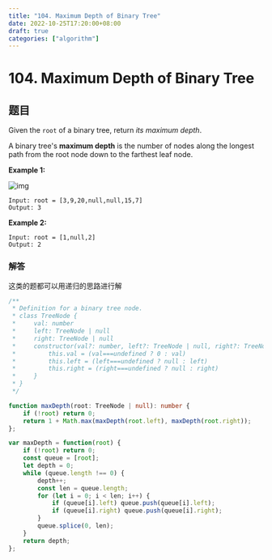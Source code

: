 ```yaml
---
title: "104. Maximum Depth of Binary Tree"
date: 2022-10-25T17:20:00+08:00
draft: true
categories: ["algorithm"]
---
```




# 104. Maximum Depth of Binary Tree



## 题目

Given the `root` of a binary tree, return *its maximum depth*.

A binary tree's **maximum depth** is the number of nodes along the longest path from the root node down to the farthest leaf node.

 

**Example 1:**

![img](https://assets.leetcode.com/uploads/2020/11/26/tmp-tree.jpg)

```
Input: root = [3,9,20,null,null,15,7]
Output: 3
```

**Example 2:**

```
Input: root = [1,null,2]
Output: 2
```

 

### 解答



这类的题都可以用递归的思路进行解

```typescript
/**
 * Definition for a binary tree node.
 * class TreeNode {
 *     val: number
 *     left: TreeNode | null
 *     right: TreeNode | null
 *     constructor(val?: number, left?: TreeNode | null, right?: TreeNode | null) {
 *         this.val = (val===undefined ? 0 : val)
 *         this.left = (left===undefined ? null : left)
 *         this.right = (right===undefined ? null : right)
 *     }
 * }
 */

function maxDepth(root: TreeNode | null): number {
    if (!root) return 0;
  	return 1 + Math.max(maxDepth(root.left), maxDepth(root.right));
};
```



```javascript
var maxDepth = function(root) {
    if (!root) return 0;
    const queue = [root];
    let depth = 0;
    while (queue.length !== 0) {
        depth++;
        const len = queue.length;
        for (let i = 0; i < len; i++) {
            if (queue[i].left) queue.push(queue[i].left);
            if (queue[i].right) queue.push(queue[i].right);
        }
        queue.splice(0, len);
    }
    return depth;
};
```

